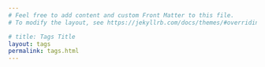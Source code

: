 ```yaml
---
# Feel free to add content and custom Front Matter to this file.
# To modify the layout, see https://jekyllrb.com/docs/themes/#overriding-theme-defaults

# title: Tags Title
layout: tags
permalink: tags.html
---
```

